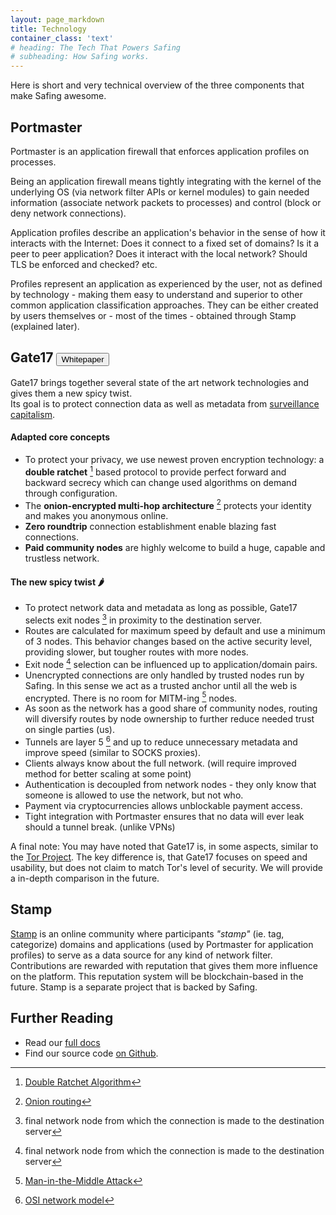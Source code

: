 ```yaml
---
layout: page_markdown
title: Technology
container_class: 'text'
# heading: The Tech That Powers Safing
# subheading: How Safing works.
---
```


Here is short and very technical overview of the three components that make Safing awesome.

## Portmaster

Portmaster is an application firewall that enforces application profiles on processes.

Being an application firewall means tightly integrating with the kernel of the underlying OS <span class="text-lighter">(via network filter APIs or kernel modules)</span> to gain needed information <span class="text-lighter">(associate network packets to processes)</span> and control <span class="text-lighter">(block or deny network connections)</span>.

Application profiles describe an application's behavior in the sense of how it interacts with the Internet: Does it connect to a fixed set of domains? Is it a peer to peer application? Does it interact with the local network? Should TLS be enforced and checked? etc.

Profiles represent an application as experienced by the user, not as defined by technology - making them easy to understand and superior to other common application classification approaches.
They can be either created by users themselves or - most of the times - obtained through Stamp <span class="text-lighter">(explained later)</span>.

<h2>
  Gate17

  <a href="/files/whitepaper/Gate17.pdf" target="_blank">
    <button class='ui safing-secondary right floated button'>
      Whitepaper
    </button>
  </a>
</h2>

Gate17 brings together several state of the art network technologies and gives them a new spicy twist️.  
Its goal is to protect connection data as well as metadata from [surveillance capitalism](https://en.wikipedia.org/wiki/Surveillance_capitalism).

#### Adapted core concepts

- To protect your privacy, we use newest proven encryption technology: a __double ratchet__ [^doubleratchet] based protocol to provide perfect forward and backward secrecy which can change used algorithms on demand through configuration.
- The __onion-encrypted multi-hop architecture__ [^onionrouting] protects your identity and makes you anonymous online.
- __Zero roundtrip__ connection establishment enable blazing fast connections.
- __Paid community nodes__ are highly welcome to build a huge, capable and trustless network.

#### The new spicy twist 🌶️

- To protect network data and metadata as long as possible, Gate17 selects exit nodes [^exitnode] in proximity to the destination server.
- Routes are calculated for maximum speed by default and use a minimum of 3 nodes. This behavior changes based on the active security level, providing slower, but tougher routes with more nodes.
- Exit node [^exitnode] selection can be influenced up to application/domain pairs.
- Unencrypted connections are only handled by trusted nodes run by Safing. In this sense we act as a trusted anchor until all the web is encrypted. There is no room for MITM-ing [^mitm] nodes.
- As soon as the network has a good share of community nodes, routing will diversify routes by node ownership to further reduce needed trust on single parties <span class="text-lighter">(us)</span>.
- Tunnels are layer 5 [^osi] and up to reduce unnecessary metadata and improve speed <span class="text-lighter">(similar to SOCKS proxies)</span>.
- Clients always know about the full network. <span class="text-lighter">(will require improved method for better scaling at some point)</span>
- Authentication is decoupled from network nodes - they only know that someone is allowed to use the network, but not who.
- Payment via cryptocurrencies allows unblockable payment access.
- Tight integration with Portmaster ensures that no data will ever leak should a tunnel break. <span class="text-lighter">(unlike VPNs)</span>

[^doubleratchet]: [Double Ratchet Algorithm](https://en.wikipedia.org/wiki/Double_Ratchet_Algorithm)
[^onionrouting]: [Onion routing](https://en.wikipedia.org/wiki/Onion_routing)
[^exitnode]: final network node from which the connection is made to the destination server
[^mitm]: [Man-in-the-Middle Attack](https://en.wikipedia.org/wiki/Man-in-the-middle_attack)
[^osi]: [OSI network model](https://en.wikipedia.org/wiki/OSI_model)

<span class="note-light"> A final note: You may have noted that Gate17 is, in some aspects, similar to the [Tor Project](https://www.torproject.org/). The key difference is, that Gate17 focuses on speed and usability, but does not claim to match Tor's level of security. We will provide a in-depth comparison in the future.</span>

## Stamp

[Stamp](https://stamp.community) is an online community where participants _"stamp"_ <span class="text-lighter">(ie. tag, categorize)</span> domains and applications <span class="text-lighter">(used by Portmaster for application profiles)</span> to serve as a data source for any kind of network filter. Contributions are rewarded with reputation that gives them more influence on the platform. This reputation system will be blockchain-based in the future. Stamp is a separate project that is backed by Safing.

## Further Reading

- Read our [full docs](https://docs.safing.io)
- Find our source code [on Github](https://github.com/Safing).

<div class="margin-top-40 page-divider"></div>
